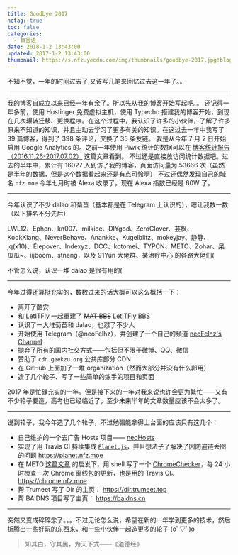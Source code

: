 ```yaml
---
title: Goodbye 2017
notag: true
toc: false
categories:
  - 自言语
date: 2018-1-2 13:43:00
updated: 2017-1-2 13:43:00
thumbnail: https://s.nfz.yecdn.com/img/thumbnails/goodbye-2017.jpg!blogth
---
```


不知不觉，一年的时间过去了,又该写几笔来回忆过去这一年了。。

<!-- more -->

-----

我的博客自成立以来已经一年有余了。所以先从我的博客开始写起吧。。
还记得一年多前，使用 Hostinger 免费虚拟主机，使用 Typecho 搭建我的博客开始，到现在几次辗转迁移、更换程序。在这个过程中，我认识了许多的小伙伴，了解了许多原来不知道的知识，并且主动去学习了更多有关的知识。在这过去一年中我写了 39 篇博客，得到了 398 条评论，交换了 35 条友链。
我是从今年 7 月 2 日开始启用 Google Analytics 的。之前一年使用 Piwik 统计的数据可以在 [博客统计报告（2016.11.26-2017.07.02）](https://blog.nfz.moe/archives/2016-blog-analytics.html) 这篇文章看到。
不过还是直接放访问统计数据吧。过去的半年中，累计有 16027 人到访了我的博客，页面访问量为 53666 次（虽然是半年的数据，但是这个数据看起来还是有点可怜啊）
不过还偶然发现自己的域名 `nfz.moe` 今年七月时被 Alexa 收录了，现在 Alexa 指数已经是 60W 了。

----

今年认识了不少 dalao 和菊苣（基本都是在 Telegram 上认识的），嗯让我数一数（以下排名不分先后）

LWL12、Ephen、kn007、milkice、DIYgod、ZeroClover、芸枫、KookXiang、NeverBehave、Anankke、Kugelblitz、mokeyjay、静静、jq(x10)、Elepover、Indexyz、DCC、kotomei、TYPCN、METO、Zohar、呆瓜瓜~、iijboom、stneng，以及 91Yun 大佬群、某治疗中心 的各路大佬们(

不管怎么说，认识一堆 dalao 是很有用的(

-----

今年过得还算挺充实的，数数过来的话大概可以这么概括一下：

- 离开了酷安
- 和 LetITFly 一起重建了 ~~MAT BBS~~ [LetITFly BBS](https://bbs.letitfly.me)
- 认识了一大堆菊苣和 dalao，也怼了不少人
- 开始使用 Telegram（@neoFelhz），并创建了一个自己的频道 [neoFelhz's Channel](https://t.me/neoFelhzW)
- 抛弃了所有的国内社交方式——包括但不限于微博、QQ、微信
- 赞助了 `cdn.geekzu.org` 公共库部分 CDN
- 在 GitHub 上面加了一堆 organization（然而大部分并没有什么卵用）
- 造了几个轮子、写了一些简单的练手的项目和页面

2017 年是忙碌充实的一年。但是接下来的一年对我来说也许会更为繁忙——又有不少轮子要造，高考也已经临近了，至少未来半年的文章数量应该不会太多了。

-----

说到轮子，我今年造了几个轮子，不过勉强能拿得上台面的应该只有这几个：

- 自己维护的一个去广告 Hosts 项目—— [neoHosts](https://github.com/neko-dev/neohosts)
- 实现了用 Travis CI 持续集成 [`Planet.js`](https://github.com/phoenixlzx/planet.js)，并且想法子了解决了因防盗链丢图的问题 https://planet.nfz.moe
- 在 METO [这篇文章](https://i-meto.com/chrome-binary/) 的启发下，用 shell 写了一个 [ChromeChecker](https://github.com/neoFelhz/ChromeChecker)，每 24 小时检查一次 Chrome 离线包的更新，也是用的 Travis CI。 https://chrome.nfz.moe
- 帮 Trumeet 写了 Dir 的主页： https://dir.trumeet.top
- 帮 BAIDNS 项目写了主页： https://baidns.cn

-----

突然又变成碎碎念了。。。不过无论怎么说，希望在新的一年学到更多的技术，然后折腾出一些好玩的东西来，和一些小伙伴一起造更多的轮子 (oﾟ▽ﾟ)o

> 知其白，守其黑，为天下式——《道德经》
